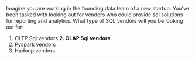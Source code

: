 Imagine you are working in the founding data team of a new startup. You've been tasked with looking out for vendors who could provide sql solutions for reporting and analytics.
What type of SQL vendors will you be looking out for:

1. OLTP Sql vendors
**2. OLAP Sql vendors**
3. Pyspark vendors
4. Hadoop vendors